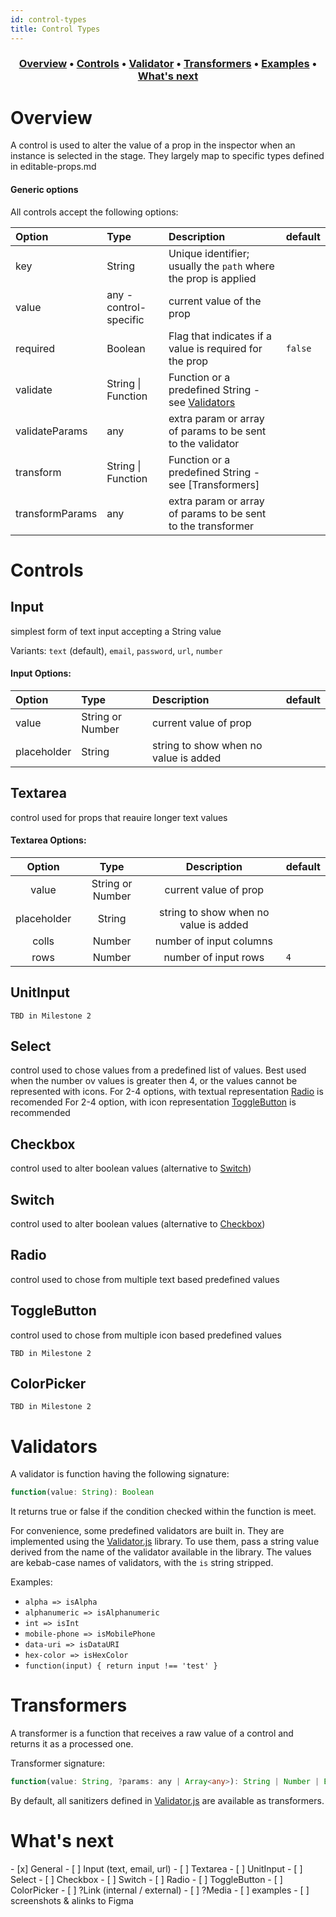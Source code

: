 ```yaml
---
id: control-types
title: Control Types
---
```


<h3 align="center">
  <a href="#overview">Overview</a>
  <span> • </span>
  <a href="#controls">Controls</a>
  <span> • </span>
  <a href="#validators">Validator</a>
  <span> • </span>
  <a href="#transformers">Transformers</a>
  <span> • </span>
  <a href="#examples">Examples</a>
  <span> • </span>
  <a href="#whats-next">What's next</a>
</h3>

# Overview

A control is used to alter the value of a prop in the inspector when an instance is selected in the stage.
They largely map to specific types defined in editable-props.md

#### Generic options

All controls accept the following options:

| Option                                         | Type                                                  | Description                                                                                    | default |
| :--------------------------------------------- | :---------------------------------------------------- | :--------------------------------------------------------------------------------------------- | ------- |
| <span class="prop-name">key</span>             | <span class="prop-type">String</span>                 | <span class="prop-desc">Unique identifier; usually the `path` where the prop is applied</span> |         |
| <span class="prop-name">value</span>           | <span class="prop-type">any - control-specific</span> | <span class="prop-desc">current value of the prop</span>                                       |         |
| <span class="prop-name">required</span>        | <span class="prop-type">Boolean</span>                | <span class="prop-desc">Flag that indicates if a value is required for the prop</span>         | `false` |
| <span class="prop-name">validate</span>        | <span class="prop-type">String &#124; Function</span> | <span class="prop-desc">Function or a predefined String - see [Validators](#validtors)</span>  |         |
| <span class="prop-name">validateParams</span>  | <span class="prop-type">any</span>                    | <span class="prop-desc">extra param or array of params to be sent to the validator</span>      |         |
| <span class="prop-name">transform</span>       | <span class="prop-type">String &#124; Function</span> | <span class="prop-desc">Function or a predefined String - see [Transformers]</span>            |         |
| <span class="prop-name">transformParams</span> | <span class="prop-type">any</span>                    | <span class="prop-desc">extra param or array of params to be sent to the transformer</span>    |         |

# Controls

## Input

simplest form of text input accepting a String value

Variants: `text` (default), `email`, `password`, `url`, `number`

#### Input Options:

| Option                                     | Type                                            | Description                                                          | default |
| :----------------------------------------- | :---------------------------------------------- | :------------------------------------------------------------------- | ------- |
| <span class="prop-name">value</span>       | <span class="prop-type">String or Number</span> | <span class="prop-desc">current value of prop</span>                 |         |
| <span class="prop-name">placeholder</span> | <span class="prop-type">String</span>           | <span class="prop-desc">string to show when no value is added</span> |         |

## Textarea

control used for props that reauire longer text values

#### Textarea Options:

|                   Option                   |                      Type                       |                             Description                              | default |
| :----------------------------------------: | :---------------------------------------------: | :------------------------------------------------------------------: | ------- |
|    <span class="prop-name">value</span>    | <span class="prop-type">String or Number</span> |         <span class="prop-desc">current value of prop</span>         |         |
| <span class="prop-name">placeholder</span> |      <span class="prop-type">String</span>      | <span class="prop-desc">string to show when no value is added</span> |         |
|    <span class="prop-name">colls</span>    |      <span class="prop-type">Number</span>      |        <span class="prop-desc">number of input columns</span>        |         |
|    <span class="prop-name">rows</span>     |      <span class="prop-type">Number</span>      |         <span class="prop-desc">number of input rows</span>          | `4`     |

## UnitInput

`TBD in Milestone 2`

## Select

control used to chose values from a predefined list of values.
Best used when the number ov values is greater then 4, or the values cannot be represented with icons.
For 2-4 options, with textual representation [Radio](#radio) is recomended
For 2-4 option, with icon representation [ToggleButton](#togglebutton) is recommended

## Checkbox

control used to alter boolean values (alternative to [Switch](#switch))

## Switch

control used to alter boolean values (alternative to [Checkbox](#checkbox))

## Radio

control used to chose from multiple text based predefined values

## ToggleButton

control used to chose from multiple icon based predefined values

`TBD in Milestone 2`

## ColorPicker

`TBD in Milestone 2`

# Validators

A validator is function having the following signature:

```typescript
function(value: String): Boolean
```

It returns true or false if the condition checked within the function is meet.

For convenience, some predefined validators are built in. They are implemented using the [Validator.js](https://github.com/validatorjs/validator.js) library.
To use them, pass a string value derived from the name of the validator available in the library.
The values are kebab-case names of validators, with the `is` string stripped.

Examples:

- `alpha => isAlpha`
- `alphanumeric => isAlphanumeric`
- `int => isInt`
- `mobile-phone => isMobilePhone`
- `data-uri => isDataURI`
- `hex-color => isHexColor`
- `function(input) { return input !== 'test' }`

# Transformers

A transformer is a function that receives a raw value of a control and returns it as a processed one.

Transformer signature:

```typescript
function(value: String, ?params: any | Array<any>): String | Number | Boolean | Object | null
```

By default, all sanitizers defined in [Validator.js](https://github.com/validatorjs/validator.js#sanitizers) are available as transformers.

# What's next

<p id="next">
  - [x] General
  - [ ] Input (text, email, url)
  - [ ] Textarea
  - [ ] UnitInput
  - [ ] Select
  - [ ] Checkbox
  - [ ] Switch
  - [ ] Radio
  - [ ] ToggleButton
  - [ ] ColorPicker
  - [ ] ?Link (internal / external)
  - [ ] ?Media
  - [ ] examples
  - [ ] screenshots & alinks to Figma
</p>
